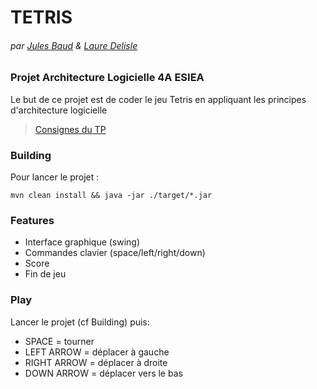 # TETRIS
###### par [Jules Baud](https://github.com/JBaud) & [Laure Delisle](https://github.com/laure-delisle)


### Projet Architecture Logicielle 4A ESIEA

 Le but de ce projet est de coder le jeu Tetris en appliquant les principes d'architecture logicielle 

>[Consignes du TP](https://github.com/MLabusquiere/TP_4A_ESIEA_Tetris)

### Building

Pour lancer le projet :
```
mvn clean install && java -jar ./target/*.jar
```

### Features
- Interface graphique (swing)
- Commandes clavier (space/left/right/down)
- Score
- Fin de jeu

### Play

Lancer le projet (cf Building) puis:
> 
- SPACE = tourner
- LEFT ARROW = déplacer à gauche
- RIGHT ARROW = déplacer à droite
- DOWN ARROW = déplacer vers le bas




